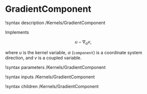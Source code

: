 # GradientComponent

!syntax description /Kernels/GradientComponent

Implements

$$
u - \nabla_\alpha v,
$$

where $u$ is the kernel variable, $\alpha$ (`component`) is a coordinate system
direction, and $v$ is a coupled variable.

!syntax parameters /Kernels/GradientComponent

!syntax inputs /Kernels/GradientComponent

!syntax children /Kernels/GradientComponent
